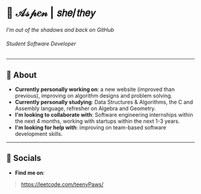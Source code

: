 <!--
  ✨ Aspen's GitHub README ✨
-->
# 👋 𝒜𝓈𝓅𝑒𝓃 | 𝘴𝘩𝘦/𝘵𝘩𝘦𝘺
*I'm out of the shadows and back on GitHub*
###### *Student Software Developer*
---
## 🎨 About
- __Currently personally working on__: a new website (improved than previous), improving on algorithm designs and problem solving.
- __Currently personally studying__: Data Structures & Algorithms, the C and Assembly language, refresher on Algebra and Geometry.
- __I'm looking to collaborate with__: Software engineering internships within the next 4 months, working with startups within the next 1-3 years.
- __I'm looking for help with__: improving on team-based software development skills.
---
## 💬 Socials
- __Find me on__: 
> https://leetcode.com/teenyPaws/
> 
